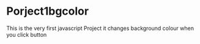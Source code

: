 # Porject1bgcolor
This is the very first javascript Project it changes background colour when you click button
